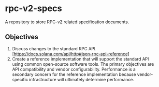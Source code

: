 # rpc-v2-specs
A repository to store RPC-v2 related specification documents.

## Objectives
1. Discuss changes to the standard RPC API. [https://docs.solana.com/api/http#json-rpc-api-reference]
2. Create a reference implementation that will support the standard API using common open-source software tools. The primary objectives are API compatibility and vendor configurability. Performance is a secondary concern for the reference implementation because vendor-specific infrastructure will ultimately determine performance.

